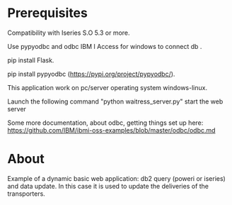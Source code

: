 # Prerequisites
Compatibility with Iseries S.O 5.3 or more.

Use pypyodbc and odbc IBM I Access for windows to connect db .

pip install Flask.    

pip install pypyodbc (https://pypi.org/project/pypyodbc/).

This application work on pc/server operating system windows-linux.

Launch the following command "python waitress_server.py" start the web server

Some more documentation, about odbc, getting things set up here: https://github.com/IBM/ibmi-oss-examples/blob/master/odbc/odbc.md

# About
Example of a dynamic basic web application:
db2 query (poweri or iseries) and data update.
In this case it is used to update the deliveries of the transporters.
